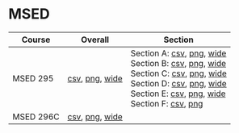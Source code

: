 # MSED

| Course | Overall | Section |
| ------ | ------- | ------- |
| MSED 295 | [csv](https://github.com/UCSD-Historical-Enrollment-Data/2024Spring/blob/main/overall/MSED%20295.csv), [png](https://raw.githubusercontent.com/UCSD-Historical-Enrollment-Data/2024Spring/main/plot_overall/MSED%20295.png), [wide](https://raw.githubusercontent.com/UCSD-Historical-Enrollment-Data/2024Spring/main/plot_overall_wide/MSED%20295.png) | Section A: [csv](https://github.com/UCSD-Historical-Enrollment-Data/2024Spring/blob/main/section/MSED%20295_A.csv), [png](https://raw.githubusercontent.com/UCSD-Historical-Enrollment-Data/2024Spring/main/plot_section/MSED%20295_A.png), [wide](https://raw.githubusercontent.com/UCSD-Historical-Enrollment-Data/2024Spring/main/plot_section_wide/MSED%20295_A.png)<br>Section B: [csv](https://github.com/UCSD-Historical-Enrollment-Data/2024Spring/blob/main/section/MSED%20295_B.csv), [png](https://raw.githubusercontent.com/UCSD-Historical-Enrollment-Data/2024Spring/main/plot_section/MSED%20295_B.png), [wide](https://raw.githubusercontent.com/UCSD-Historical-Enrollment-Data/2024Spring/main/plot_section_wide/MSED%20295_B.png)<br>Section C: [csv](https://github.com/UCSD-Historical-Enrollment-Data/2024Spring/blob/main/section/MSED%20295_C.csv), [png](https://raw.githubusercontent.com/UCSD-Historical-Enrollment-Data/2024Spring/main/plot_section/MSED%20295_C.png), [wide](https://raw.githubusercontent.com/UCSD-Historical-Enrollment-Data/2024Spring/main/plot_section_wide/MSED%20295_C.png)<br>Section D: [csv](https://github.com/UCSD-Historical-Enrollment-Data/2024Spring/blob/main/section/MSED%20295_D.csv), [png](https://raw.githubusercontent.com/UCSD-Historical-Enrollment-Data/2024Spring/main/plot_section/MSED%20295_D.png), [wide](https://raw.githubusercontent.com/UCSD-Historical-Enrollment-Data/2024Spring/main/plot_section_wide/MSED%20295_D.png)<br>Section E: [csv](https://github.com/UCSD-Historical-Enrollment-Data/2024Spring/blob/main/section/MSED%20295_E.csv), [png](https://raw.githubusercontent.com/UCSD-Historical-Enrollment-Data/2024Spring/main/plot_section/MSED%20295_E.png), [wide](https://raw.githubusercontent.com/UCSD-Historical-Enrollment-Data/2024Spring/main/plot_section_wide/MSED%20295_E.png)<br>Section F: [csv](https://github.com/UCSD-Historical-Enrollment-Data/2024Spring/blob/main/section/MSED%20295_F.csv), [png](https://raw.githubusercontent.com/UCSD-Historical-Enrollment-Data/2024Spring/main/plot_section/MSED%20295_F.png) |
| MSED 296C | [csv](https://github.com/UCSD-Historical-Enrollment-Data/2024Spring/blob/main/overall/MSED%20296C.csv), [png](https://raw.githubusercontent.com/UCSD-Historical-Enrollment-Data/2024Spring/main/plot_overall/MSED%20296C.png), [wide](https://raw.githubusercontent.com/UCSD-Historical-Enrollment-Data/2024Spring/main/plot_overall_wide/MSED%20296C.png) |  |
